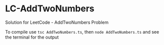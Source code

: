 # LC-AddTwoNumbers
Solution for LeetCode - AddTwoNumbers Problem

To compile use `tsc AddTwoNumbers.ts`,
then `node AddTwoNumbers.ts` and see the terminal for the output
